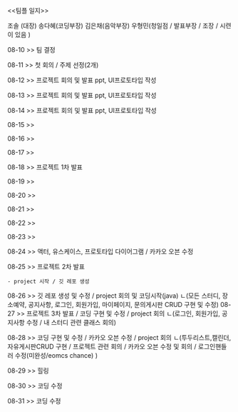<<팀플 일지>>

조솔  (대장)
송다혜(코딩부장)
김은채(음악부장)
우형민(청일점 /  발표부장 / 조장 / 시련이 있음 )

08-10 >>  팀 결정

08-11 >>  첫 회의 / 주제 선정(2개)

08-12 >>  프로젝트 회의 및 발표 ppt, UI프로토타입 작성

08-13 >>  프로젝트 회의 및 발표 ppt, UI프로토타입 작성
	
08-14 >>  프로젝트 회의 및 발표 ppt, UI프로토타입 작성

08-15 >>

08-16 >>

08-17 >>

08-18 >>  프로젝트 1차 발표

08-19 >>

08-20 >>

08-21 >>

08-22 >>

08-23 >>

08-24 >>  액터, 유스케이스, 프로토타입 다이어그램 / 카카오 오븐 수정

08-25 >>  프로젝트 2차 발표

	- project 시작 / 깃 레포 생성	

08-26 >>  깃 레포 생성 및 수정 / project 회의 및 코딩시작(java)
		ㄴ(모든 스터디, 장소예약, 공지사항, 로그인, 회원가입, 마이페이지, 문의게시판 CRUD 구현 및 수정) 
08-27 >>  프로젝트 3차 발표 / 코딩 구현 및 수정 / project 회의
		ㄴ(로그인, 회원가입, 공지사항 수정 / 내 스터디 관련 클래스 회의)

08-28 >>  코딩 구현 및 수정 / 카카오 오븐 수정 / project 회의
		ㄴ(투두리스트,캘린더,자유게시판CRUD 구현 / 프로젝트 관련 회의 / 카카오 오븐 수정 및 회의
		    / 로그인핸들러 수정(미완성/eomcs chance) )

08-29 >>  힐링

08-30 >>  코딩 수정

08-31 >>  코딩 수정


